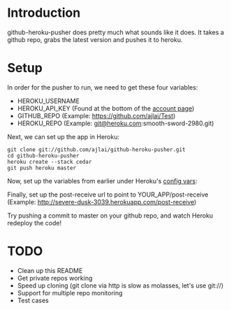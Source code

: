 Introduction
============
github-heroku-pusher does pretty much what sounds like it does. It takes a github repo, grabs the latest version and pushes it to heroku.

Setup
=====
In order for the pusher to run, we need to get these four variables:

*   HEROKU_USERNAME
*   HEROKU\_API_KEY (Found at the bottom of the [account page](https://api.heroku.com/account))
*   GITHUB_REPO (Example: https://github.com/ajlai/Test)
*   HEROKU_REPO (Example: git@heroku.com:smooth-sword-2980.git)

Next, we can set up the app in Heroku:

    git clone git://github.com/ajlai/github-heroku-pusher.git
    cd github-heroku-pusher
    heroku create --stack cedar
    git push heroku master

Now, set up the variables from earlier under Heroku's [config vars](http://devcenter.heroku.com/articles/config-vars):

Finally, set up the post-receive url to point to YOUR_APP/post-receive (Example: http://severe-dusk-3039.herokuapp.com/post-receive)

Try pushing a commit to master on your github repo, and watch Heroku redeploy the code!

TODO
====
*   Clean up this README
*   Get private repos working
*   Speed up cloning (git clone via http is slow as molasses, let's use git://)
*   Support for multiple repo monitoring
*   Test cases